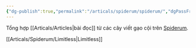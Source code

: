 ```yaml
---
{"dg-publish":true,"permalink":"/articals/spiderum/spiderum/","dgPassFrontmatter":true}
---
```


Tổng hợp [[Articals/Articles\|bài đọc]] từ các cây viết gạo cội trên [Spiderum](https://spiderum.com/).

[[Articals/Spiderum/Limitless\|Limitless]]